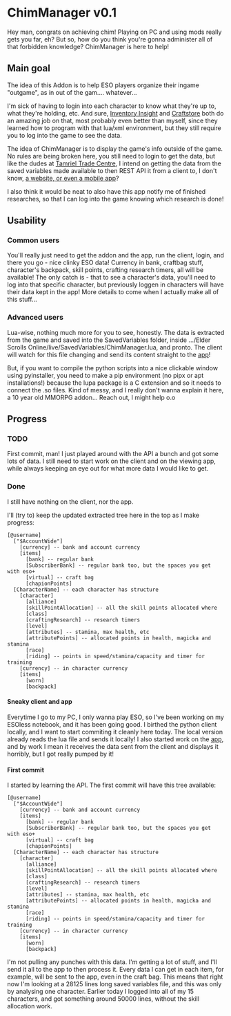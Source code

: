 # ChimManager v0.1

Hey man, congrats on achieving chim! Playing on PC and using mods really gets you far, eh? But so, how do you think you're gonna administer all of that forbidden knowledge? ChimManager is here to help!

## Main goal

The idea of this Addon is to help ESO players organize their ingame "outgame", as in out of the gam.... whatever...

I'm sick of having to login into each character to know what they're up to, what they're holding, etc. And sure, [Inventory Insight](https://www.esoui.com/downloads/info731-InventoryInsight.html) and [Craftstore](https://www.esoui.com/downloads/info1590-CraftStoreMorrowind.html) both do an amazing job on that, most probably even better than myself, since they learned how to program with that lua/xml environment, but they still require you to log into the game to see the data.

The idea of ChimManager is to display the game's info outside of the game. No rules are being broken here, you still need to login to get the data, but like the dudes at [Tamriel Trade Centre](https://tamrieltradecentre.com/), I intend on getting the data from the saved variables made available to then REST API it from a client to, I don't know, [a website, or even a mobile app](https://github.com/bananahell/ChimManager-App)?

I also think it would be neat to also have this app notify me of finished researches, so that I can log into the game knowing which research is done!

## Usability

### Common users

You'll really just need to get the addon and the app, run the client, login, and there you go - nice clinky ESO data! Currency in bank, craftbag stuff, character's backpack, skill points, crafting research timers, all will be available! The only catch is - that to see a character's data, you'll need to log into that specific character, but previously loggen in characters will have their data kept in the app! More details to come when I actually make all of this stuff...

### Advanced users

Lua-wise, nothing much more for you to see, honestly. The data is extracted from the game and saved into the SavedVariables folder, inside .../Elder Scrolls Online/live/SavedVariables/ChimManager.lua, and pronto. The client will watch for this file changing and send its content straight to the [app](https://github.com/bananahell/ChimManager-App)!

But, if you want to compile the python scripts into a nice clickable window using pyinstaller, you need to make a pip environment (no pipx or apt installations!) because the lupa package is a C extension and so it needs to connect the .so files. Kind of messy, and I really don't wanna explain it here, a 10 year old MMORPG addon... Reach out, I might help o.o

## Progress

### TODO

First commit, man! I just played around with the API a bunch and got some lots of data. I still need to start work on the client and on the viewing app, while always keeping an eye out for what more data I would like to get.

### Done

I still have nothing on the client, nor the app.

I'll (try to) keep the updated extracted tree here in the top as I make progress:
```
[@username]
  ["$AccountWide"]
    [currency] -- bank and account currency
    [items]
      [bank] -- regular bank
      [SubscriberBank] -- regular bank too, but the spaces you get with eso+
      [virtual] -- craft bag
      [chapionPoints]
  [CharacterName] -- each character has structure
    [character]
      [alliance]
      [skillPointAllocation] -- all the skill points allocated where
      [class]
      [craftingResearch] -- research timers
      [level]
      [attributes] -- stamina, max health, etc
      [attributePoints] -- allocated points in health, magicka and stamina
      [race]
      [riding] -- points in speed/stamina/capacity and timer for training
    [currency] -- in character currency
    [items]
      [worn]
      [backpack]
```

#### Sneaky client and app

Everytime I go to my PC, I only wanna play ESO, so I've been working on my ESOless notebook, and it has been going good. I birthed the python client locally, and I want to start commiting it cleanly here today. The local version already reads the lua file and sends it locally! I also started work on the [app](https://github.com/bananahell/ChimManager-App), and by work I mean it receives the data sent from the client and displays it horribly, but I got really pumped by it!

#### First commit

I started by learning the API. The first commit will have this tree available:
```
[@username]
  ["$AccountWide"]
    [currency] -- bank and account currency
    [items]
      [bank] -- regular bank
      [SubscriberBank] -- regular bank too, but the spaces you get with eso+
      [virtual] -- craft bag
      [chapionPoints]
  [CharacterName] -- each character has structure
    [character]
      [alliance]
      [skillPointAllocation] -- all the skill points allocated where
      [class]
      [craftingResearch] -- research timers
      [level]
      [attributes] -- stamina, max health, etc
      [attributePoints] -- allocated points in health, magicka and stamina
      [race]
      [riding] -- points in speed/stamina/capacity and timer for training
    [currency] -- in character currency
    [items]
      [worn]
      [backpack]
```
I'm not pulling any punches with this data. I'm getting a lot of stuff, and I'll send it all to the app to then process it. Every data I can get in each item, for example, will be sent to the app, even in the craft bag. This means that right now I'm looking at a 28125 lines long saved variables file, and this was only by analysing one character. Earlier today I logged into all of my 15 characters, and got something around 50000 lines, without the skill allocation work.

